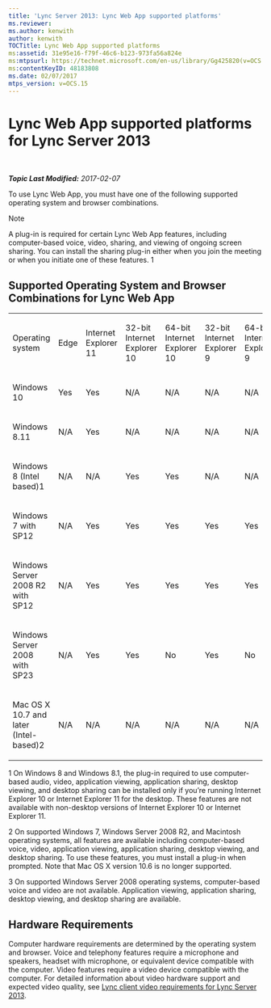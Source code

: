 ```yaml
---
title: 'Lync Server 2013: Lync Web App supported platforms'
ms.reviewer: 
ms.author: kenwith
author: kenwith
TOCTitle: Lync Web App supported platforms
ms:assetid: 31e95e16-f79f-46c6-b123-973fa56a824e
ms:mtpsurl: https://technet.microsoft.com/en-us/library/Gg425820(v=OCS.15)
ms:contentKeyID: 48183808
ms.date: 02/07/2017
mtps_version: v=OCS.15
---
```


<div data-xmlns="http://www.w3.org/1999/xhtml">

<div class="topic" data-xmlns="http://www.w3.org/1999/xhtml" data-msxsl="urn:schemas-microsoft-com:xslt" data-cs="http://msdn.microsoft.com/en-us/">

<div data-asp="http://msdn2.microsoft.com/asp">

# Lync Web App supported platforms for Lync Server 2013

</div>

<div id="mainSection">

<div id="mainBody">

<span> </span>

_**Topic Last Modified:** 2017-02-07_

To use Lync Web App, you must have one of the following supported operating system and browser combinations.

<div>


> [!NOTE]  
> A plug-in is required for certain Lync Web App features, including computer-based voice, video, sharing, and viewing of ongoing screen sharing. You can install the sharing plug-in either when you join the meeting or when you initiate one of these features. 1<BR>



</div>

<div>

## Supported Operating System and Browser Combinations for Lync Web App


<table style="width:100%;">
<colgroup>
<col style="width: 9%" />
<col style="width: 9%" />
<col style="width: 9%" />
<col style="width: 9%" />
<col style="width: 9%" />
<col style="width: 9%" />
<col style="width: 9%" />
<col style="width: 9%" />
<col style="width: 9%" />
<col style="width: 9%" />
<col style="width: 9%" />
</colgroup>
<tbody>
<tr class="odd">
<td><p>Operating system</p></td>
<td><p>Edge</p></td>
<td><p>Internet Explorer 11</p></td>
<td><p>32-bit Internet Explorer 10</p></td>
<td><p>64-bit Internet Explorer 10</p></td>
<td><p>32-bit Internet Explorer 9</p></td>
<td><p>64-bit Internet Explorer 9</p></td>
<td><p>Firefox 32-bit</p></td>
<td><p>Firefox 64-bit</p></td>
<td><p>Safari</p></td>
<td><p>Chrome</p></td>
</tr>
<tr class="even">
<td><p>Windows 10</p></td>
<td><p>Yes</p></td>
<td><p>Yes</p></td>
<td><p>N/A</p></td>
<td><p>N/A</p></td>
<td><p>N/A</p></td>
<td><p>N/A</p></td>
<td><p>Yes</p></td>
<td><p>No</p></td>
<td><p>N/A</p></td>
<td><p>Yes</p></td>
</tr>
<tr class="odd">
<td><p>Windows 8.11</p></td>
<td><p>N/A</p></td>
<td><p>Yes</p></td>
<td><p>N/A</p></td>
<td><p>N/A</p></td>
<td><p>N/A</p></td>
<td><p>N/A</p></td>
<td><p>Yes</p></td>
<td><p>No</p></td>
<td><p>N/A</p></td>
<td><p>Yes</p></td>
</tr>
<tr class="even">
<td><p>Windows 8 (Intel based)1</p></td>
<td><p>N/A</p></td>
<td><p>N/A</p></td>
<td><p>Yes</p></td>
<td><p>Yes</p></td>
<td><p>N/A</p></td>
<td><p>N/A</p></td>
<td><p>Yes</p></td>
<td><p>No</p></td>
<td><p>N/A</p></td>
<td><p>Yes</p></td>
</tr>
<tr class="odd">
<td><p>Windows 7 with SP12</p></td>
<td><p>N/A</p></td>
<td><p>Yes</p></td>
<td><p>Yes</p></td>
<td><p>Yes</p></td>
<td><p>Yes</p></td>
<td><p>Yes</p></td>
<td><p>Yes</p></td>
<td><p>No</p></td>
<td><p>N/A</p></td>
<td><p>No</p></td>
</tr>
<tr class="even">
<td><p>Windows Server 2008 R2 with SP12</p></td>
<td><p>N/A</p></td>
<td><p>Yes</p></td>
<td><p>Yes</p></td>
<td><p>Yes</p></td>
<td><p>Yes</p></td>
<td><p>Yes</p></td>
<td><p>Yes</p></td>
<td><p>No</p></td>
<td><p>N/A</p></td>
<td><p>No</p></td>
</tr>
<tr class="odd">
<td><p>Windows Server 2008 with SP23</p></td>
<td><p>N/A</p></td>
<td><p>Yes</p></td>
<td><p>Yes</p></td>
<td><p>No</p></td>
<td><p>Yes</p></td>
<td><p>No</p></td>
<td><p>Yes</p></td>
<td><p>No</p></td>
<td><p>N/A</p></td>
<td><p>No</p></td>
</tr>
<tr class="even">
<td><p>Mac OS X 10.7 and later (Intel-based)2</p></td>
<td><p>N/A</p></td>
<td><p>N/A</p></td>
<td><p>N/A</p></td>
<td><p>N/A</p></td>
<td><p>N/A</p></td>
<td><p>N/A</p></td>
<td><p>Yes</p></td>
<td><p>No</p></td>
<td><p>Yes</p></td>
<td><p>Yes</p></td>
</tr>
</tbody>
</table>


1 On Windows 8 and Windows 8.1, the plug-in required to use computer-based audio, video, application viewing, application sharing, desktop viewing, and desktop sharing can be installed only if you’re running Internet Explorer 10 or Internet Explorer 11 for the desktop. These features are not available with non-desktop versions of Internet Explorer 10 or Internet Explorer 11.

2 On supported Windows 7, Windows Server 2008 R2, and Macintosh operating systems, all features are available including computer-based voice, video, application viewing, application sharing, desktop viewing, and desktop sharing. To use these features, you must install a plug-in when prompted. Note that Mac OS X version 10.6 is no longer supported.

3 On supported Windows Server 2008 operating systems, computer-based voice and video are not available. Application viewing, application sharing, desktop viewing, and desktop sharing are available.

</div>

<div>

## Hardware Requirements

Computer hardware requirements are determined by the operating system and browser. Voice and telephony features require a microphone and speakers, headset with microphone, or equivalent device compatible with the computer. Video features require a video device compatible with the computer. For detailed information about video hardware support and expected video quality, see [Lync client video requirements for Lync Server 2013](lync-server-2013-lync-client-video-requirements.md).

</div>

</div>

<span> </span>

</div>

</div>

</div>

